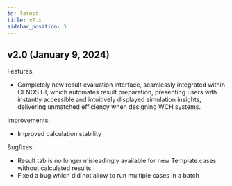 ```yaml
---
id: latest
title: v2.x
sidebar_position: 3
---
```


## v2.0 (January 9, 2024)

Features:

* Completely new result evaluation interface, seamlessly integrated within CENOS UI, which automates result preparation, presenting users with instantly accessible and intuitively displayed simulation insights, delivering unmatched efficiency when designing WCH systems.

Improvements:

* Improved calculation stability

Bugfixes:

* Result tab is no longer misleadingly available for new Template cases without calculated results
* Fixed a bug which did not allow to run multiple cases in a batch

